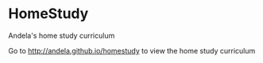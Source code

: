 # HomeStudy
Andela's home study curriculum

Go to http://andela.github.io/homestudy to view the home study curriculum
